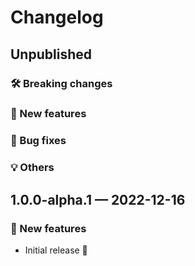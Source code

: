 # Changelog

## Unpublished

### 🛠 Breaking changes

### 🎉 New features

### 🐛 Bug fixes

### 💡 Others

## 1.0.0-alpha.1 — 2022-12-16

### 🎉 New features

- Initial release 🥳
